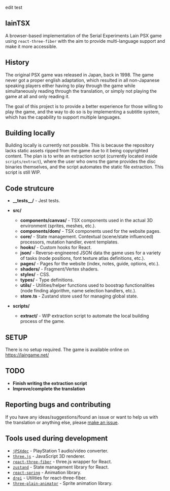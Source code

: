 edit test
## lainTSX

A browser-based implementation of the Serial Experiments Lain PSX game using `react-three-fiber` with the aim to provide multi-language support and make it more accessible.

## History

The original PSX game was released in Japan, back in 1998. The game never got a proper english adaptation, which resulted in all non-Japanese speaking players either having to play through the game while simultaneously reading through the translation, or simply not playing the game at all and only reading it.

The goal of this project is to provide a better experience for those willing to play the game, and the way to do so is by implementing a subtitle system, which has the capability to support multiple languages.

## Building locally

Building locally is currently not possible. This is because the repository lacks static assets ripped from the game due to it being copyrighted content. The plan is to write an extraction script (currently located inside `scripts/extract`), where the user who owns the game provides the disc binaries themselves, and the script automates the static file extraction. This script is still WIP.

## Code strutcure

- **\_\_tests\_\_/** - Jest tests.

- **src/**
  - **components/canvas/** - TSX components used in the actual 3D environment (sprites, meshes, etc.).
  - **components/dom/** - TSX components used for the website pages.
  - **core/** - State management. Contextual (scene/state influenced) processors, mutation handler, event templates.
  - **hooks/** - Custom hooks for React.
  - **json/** - Reverse-engineered JSON data the game uses for a variety of tasks (node positions, font texture atlas definitions, etc.).
  - **pages/** - Pages for the website (index, notes, guide, options, etc.).
  - **shaders/** - Fragment/Vertex shaders.
  - **styles/** - CSS.
  - **types/** - Type definitions.
  - **utils/** - Utilities/helper functions used to boostrap functionalities (node finding algorithm, name selection handlers, etc.).
  - **store.ts** - Zustand store used for managing global state.

- **scripts/**

  - **extract/** - WIP extraction script to automate the local building process of the game.

## SETUP
There is no setup required. The game is available online on https://laingame.net/

## TODO

- **Finish writing the extraction script**
- **Improve/complete the translation**

## Reporting bugs and contributing

If you have any ideas/suggestions/found an issue or want to help us with the translation or anything else, please [make an issue](https://github.com/ad044/lainTSX/issues).

## Tools used during development

- [`jPSXdec`](https://github.com/m35/jpsxdec) - PlayStation 1 audio/video converter.
- [`three.js`](https://github.com/mrdoob/three.js/) - JavaScript 3D renderer.
- [`react-three-fiber`](https://github.com/pmndrs/react-three-fiber) - three.js wrapper for React.
- [`zustand`](https://github.com/pmndrs/zustand) - State management library for React.
- [`react-spring`](https://github.com/pmndrs/react-spring) - Animation library.
- [`drei`](https://github.com/pmndrs/drei) - Utilities for react-three-fiber.
- [`three-plain-animator`](https://github.com/MaciejWWojcik/three-plain-animator) - Sprite animation library.
